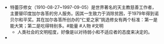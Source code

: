 - 特蕾莎修女（1910-08-27~1997-09-05）是世界著名的天主教慈善工作者，主要替印度加尔各答的穷人服务。因其一生致力于消除贫困，于1979年得到诺贝尔和平奖。其在加尔各答所创办的“仁爱之家”挑选修女有两个标准：第一是能大笑；第二是吃得特别多。#能量 #人物 #文明
	- 人类社会的文明程度，好像是以对待弱小和不适应者的态度来决定的。
-